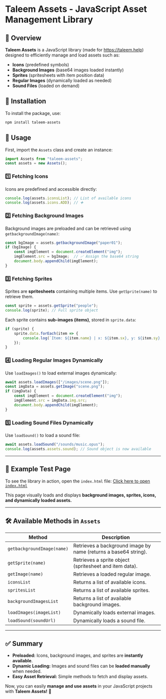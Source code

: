 # Taleem Assets - JavaScript Asset Management Library

## 📌 Overview
**Taleem Assets** is a JavaScript library (made for https://taleem.help) designed to efficiently manage and load assets such as:
- **Icons** (predefined symbols)
- **Background Images** (base64 images loaded instantly)
- **Sprites** (spritesheets with item position data)
- **Regular Images** (dynamically loaded as needed)
- **Sound Files** (loaded on demand)

## 🚀 Installation
To install the package, use:
```sh
npm install taleem-assets
```

## 📖 Usage
First, import the `Assets` class and create an instance:
```javascript
import Assets from "taleem-assets";
const assets = new Assets();
```

### **1️⃣ Fetching Icons**
Icons are predefined and accessible directly:
```javascript
console.log(assets.iconsList); // List of available icons
console.log(assets.icons.ADD); // ➕
```

### **2️⃣ Fetching Background Images**
Background images are preloaded and can be retrieved using `getbackgroundImage(name)`:
```javascript
const bgImage = assets.getbackgroundImage("paper01");
if (bgImage) {
    const imgElement = document.createElement("img");
    imgElement.src = bgImage;  // ✅ Assign the base64 string
    document.body.appendChild(imgElement);
}
```

### **3️⃣ Fetching Sprites**
Sprites are **spritesheets** containing multiple items. Use `getSprite(name)` to retrieve them.
```javascript
const sprite = assets.getSprite("people");
console.log(sprite); // Full sprite object
```
Each sprite contains **sub-images (items)**, stored in `sprite.data`:
```javascript
if (sprite) {
    sprite.data.forEach(item => {
        console.log(`Item: ${item.name} | x: ${item.sx}, y: ${item.sy}, w: ${item.sw}, h: ${item.sh}`);
    });
}
```

### **4️⃣ Loading Regular Images Dynamically**
Use `loadImages()` to load external images dynamically:
```javascript
await assets.loadImages(["/images/scene.png"]);
const imgData = assets.getImage("scene.png");
if (imgData) {
    const imgElement = document.createElement("img");
    imgElement.src = imgData.img.src;
    document.body.appendChild(imgElement);
}
```

### **5️⃣ Loading Sound Files Dynamically**
Use `loadSound()` to load a sound file:
```javascript
await assets.loadSound("/sounds/music.opus");
console.log(assets.assets.sound); // Sound object is now available
```

---

## 🎯 Example Test Page
To see the library in action, open the `index.html` file:
[Click here to open `index.html`](index.html)

This page visually loads and displays **background images, sprites, icons, and dynamically loaded assets.**

---

## 🛠 Available Methods in `Assets`

| Method | Description |
|--------|-------------|
| `getbackgroundImage(name)` | Retrieves a background image by name (returns a base64 string). |
| `getSprite(name)` | Retrieves a sprite object (spritesheet and item data). |
| `getImage(name)` | Retrieves a loaded regular image. |
| `iconsList` | Returns a list of available icons. |
| `spritesList` | Returns a list of available sprites. |
| `backgroundImagesList` | Returns a list of available background images. |
| `loadImages(imageList)` | Dynamically loads external images. |
| `loadSound(soundUrl)` | Dynamically loads a sound file. |

---

## ✅ Summary
- **Preloaded:** Icons, background images, and sprites are **instantly available**.
- **Dynamic Loading:** Images and sound files can be **loaded manually** when needed.
- **Easy Asset Retrieval:** Simple methods to fetch and display assets.

Now, you can easily **manage and use assets** in your JavaScript projects with **Taleem Assets!** 🚀

